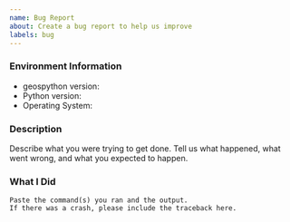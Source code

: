 ```yaml
---
name: Bug Report
about: Create a bug report to help us improve
labels: bug
---
```


<!-- Please search existing issues to avoid creating duplicates. -->

### Environment Information

-   geospython version:
-   Python version:
-   Operating System:

### Description

Describe what you were trying to get done.
Tell us what happened, what went wrong, and what you expected to happen.

### What I Did

```
Paste the command(s) you ran and the output.
If there was a crash, please include the traceback here.
```
